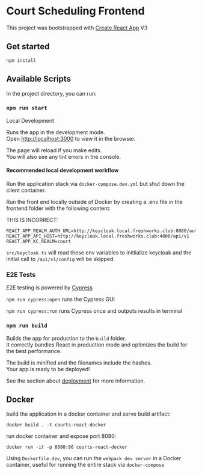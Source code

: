 # Court Scheduling Frontend

This project was bootstrapped with [Create React App](https://github.com/facebook/create-react-app) V3

## Get started

`npm install`

## Available Scripts

In the project directory, you can run:

### `npm run start`

Local Development

Runs the app in the development mode.<br />
Open [http://localhost:3000](http://localhost:3000) to view it in the browser.

The page will reload if you make edits.<br />
You will also see any lint errors in the console.

#### Recommended local development workflow

Run the application stack via `docker-compose.dev.yml` but shut down the client container.

Run the front end locally outside of Docker by creating a .env file in the frontend folder with the following content:

THIS IS INCORRECT:
```
REACT_APP_REALM_AUTH_URL=http://keycloak.local.freshworks.club:8080/auth
REACT_APP_API_HOST=http://keycloak.local.freshworks.club:4000/api/v1
REACT_APP_KC_REALM=court
```

`src/keycloak.ts` will read these env variables to initlialize keycloak and the initial call to `/api/v1/config` will be skipped.

### E2E Tests

E2E testing is powered by [Cypress](https://cypress.io)

`npm run cypress:open` runs the Cypress GUI

`npm run cypress:run` runs Cypress once and outputs results in terminal

### `npm run build`

Builds the app for production to the `build` folder.<br />
It correctly bundles React in production mode and optimizes the build for the best performance.

The build is minified and the filenames include the hashes.<br />
Your app is ready to be deployed!

See the section about [deployment](https://facebook.github.io/create-react-app/docs/deployment) for more information.

## Docker

build the application in a docker container and serve build artifact:

`docker build . -t courts-react-docker`

run docker container and expose port 8080:

`docker run -it -p 8080:80 courts-react-docker`

Using `Dockerfile.dev`, you can run the `webpack dev server` in a Docker container, useful for running the entire stack via `docker-compose`
